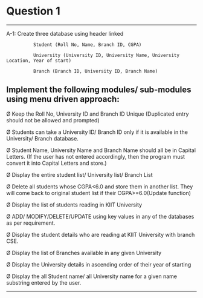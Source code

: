 # Question 1

---------------------------
A-1: Create three database using header linked

              Student (Roll No, Name, Branch ID, CGPA)

              University (University ID, University Name, University Location, Year of start)

              Branch (Branch ID, University ID, Branch Name)

## Implement the following modules/ sub-modules using menu driven approach:

Ø  Keep the Roll No, University ID and Branch ID Unique (Duplicated entry should not be allowed and prompted)

Ø  Students can take a University ID/ Branch ID only if it is available in the University/ Branch database.

Ø  Student Name, University Name and Branch Name should all be in Capital Letters. (If the user has not entered accordingly, then the program must convert it into Capital Letters and store.)

Ø  Display the entire  student list/ University list/  Branch List

Ø  Delete all students whose CGPA<6.0 and store them in another list. They will come back to original student list if their CGPA>=6.0(Update function)

Ø  Display the list of students reading in KIIT University

Ø  ADD/ MODIFY/DELETE/UPDATE using key values in any of the databases as per requirement.

Ø  Display the student details who are reading at KIIT University with branch CSE.

Ø  Display the list of Branches available in any given University

Ø  Display the University details in ascending order of their year of starting

Ø  Display the all Student name/ all University name for a given name substring entered by the user.

---------------------------
